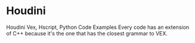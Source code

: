 # Houdini
Houdini Vex, Hscript, Python Code Examples
Every code has an extension of C++ because it's the one that has the closest grammar to VEX.

